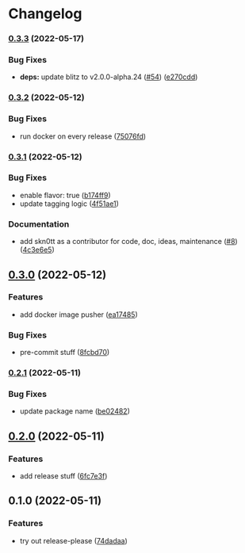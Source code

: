 # Changelog

### [0.3.3](https://github.com/Skn0tt/datapact/compare/v0.3.2...v0.3.3) (2022-05-17)


### Bug Fixes

* **deps:** update blitz to v2.0.0-alpha.24 ([#54](https://github.com/Skn0tt/datapact/issues/54)) ([e270cdd](https://github.com/Skn0tt/datapact/commit/e270cddeeeb8916dbdc5799c5810c2db592b5cd0))

### [0.3.2](https://github.com/Skn0tt/datapact/compare/v0.3.1...v0.3.2) (2022-05-12)


### Bug Fixes

* run docker on every release ([75076fd](https://github.com/Skn0tt/datapact/commit/75076fd0df2c7f11bf985a91538c7e4928922745))

### [0.3.1](https://github.com/Skn0tt/datapact/compare/v0.3.0...v0.3.1) (2022-05-12)


### Bug Fixes

* enable flavor: true ([b174ff9](https://github.com/Skn0tt/datapact/commit/b174ff9570ee217634d4f35d989f2cba905f98dc))
* update tagging logic ([4f51ae1](https://github.com/Skn0tt/datapact/commit/4f51ae1bccc76000d5d9dc0047c916e8919fca06))


### Documentation

* add skn0tt as a contributor for code, doc, ideas, maintenance ([#8](https://github.com/Skn0tt/datapact/issues/8)) ([4c3e6e5](https://github.com/Skn0tt/datapact/commit/4c3e6e5d489e1ac06b6167659f5e0fc284a1d3f0))

## [0.3.0](https://github.com/Skn0tt/datapact/compare/v0.2.1...v0.3.0) (2022-05-12)


### Features

* add docker image pusher ([ea17485](https://github.com/Skn0tt/datapact/commit/ea174856be7dd200e75760fd034f3a9e2c590568))


### Bug Fixes

* pre-commit stuff ([8fcbd70](https://github.com/Skn0tt/datapact/commit/8fcbd708764a77c33b45b230ef427ba741dad597))

### [0.2.1](https://github.com/Skn0tt/expact/compare/v0.2.0...v0.2.1) (2022-05-11)

### Bug Fixes

- update package name ([be02482](https://github.com/Skn0tt/expact/commit/be02482f2070cc370fff66d90f19a39881b90654))

## [0.2.0](https://github.com/Skn0tt/datapact/compare/v0.1.0...v0.2.0) (2022-05-11)

### Features

- add release stuff ([6fc7e3f](https://github.com/Skn0tt/datapact/commit/6fc7e3f838803696471ff390ef875774ac7a25a3))

## 0.1.0 (2022-05-11)

### Features

- try out release-please ([74dadaa](https://github.com/Skn0tt/datapact/commit/74dadaae168bafd888a363ac37c984e01f9dd585))
